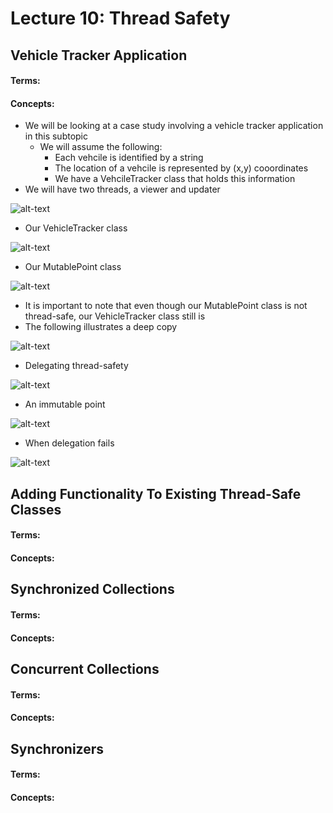 # Lecture 10: Thread Safety
## Vehicle Tracker Application
#### Terms:

#### Concepts:
- We will be looking at a case study involving a vehicle tracker application in this subtopic
  - We will assume the following:
    - Each vehcile is identified by a string
    - The location of a vehcile is represented by (x,y) cooordinates
    - We have a VehcileTracker class that holds this information
- We will have two threads, a viewer and updater

![alt-text](https://raw.github.com/jarretflack/cs455Studying/master/Midterm/images/L10-viewer-updater-threads.png?raw=true)

- Our VehicleTracker class

![alt-text](https://raw.github.com/jarretflack/cs455Studying/master/Midterm/images/L10-vehicle-tracker-class.png?raw=true)

- Our MutablePoint class

![alt-text](https://raw.github.com/jarretflack/cs455Studying/master/Midterm/images/L10-mutable-point-class.png?raw=true)

- It is important to note that even though our MutablePoint class is not thread-safe, our VehicleTracker class still is
- The following illustrates a deep copy

![alt-text](https://raw.github.com/jarretflack/cs455Studying/master/Midterm/images/L10-deep-copy.png?raw=true)

- Delegating thread-safety

![alt-text](https://raw.github.com/jarretflack/cs455Studying/master/Midterm/images/L10-delegating-thread-safety.png?raw=true)

- An immutable point

![alt-text](https://raw.github.com/jarretflack/cs455Studying/master/Midterm/images/L10-immutable-point.png?raw=true)

- When delegation fails

![alt-text](https://raw.github.com/jarretflack/cs455Studying/master/Midterm/images/L10-delegation-fails.png?raw=true)

## Adding Functionality To Existing Thread-Safe Classes
#### Terms:

#### Concepts:

## Synchronized Collections
#### Terms:

#### Concepts:

## Concurrent Collections
#### Terms:

#### Concepts:

## Synchronizers
#### Terms:

#### Concepts:

